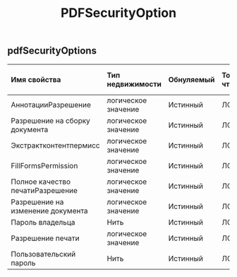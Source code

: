 ﻿---
title: PDFSecurityOption
second_title: Aspose.Cells Cloud Documen
type: docs
url: /ru/specification/model/pdfsecurityoptions/
description: "Aspose.Cells Спецификация облачной модели: PdfSecurityOptions. Легко обрабатывайте Excel и другие документы электронных таблиц с помощью таких функций, как открытие, создание, редактирование, разделение, слияние, сравнение и преобразование."
weight: 50
---
## **pdfSecurityOptions**

 

| Имя свойства| Тип недвижимости| Обнуляемый| Только чтение| Значение по умолчанию| Описание|
|:- |:- |:- |:- |:- |:- |
| АннотацииРазрешение| логическое значение| Истинный| ЛОЖЬ|||
|Разрешение на сборку документа| логическое значение| Истинный| ЛОЖЬ|||
| Экстрактконтентпермисс| логическое значение| Истинный| ЛОЖЬ|||
| FillFormsPermission| логическое значение| Истинный| ЛОЖЬ|||
| Полное качество печатиРазрешение| логическое значение| Истинный| ЛОЖЬ|||
| Разрешение на изменение документа| логическое значение| Истинный| ЛОЖЬ|||
| Пароль владельца| Нить| Истинный| ЛОЖЬ|||
| Разрешение печати| логическое значение| Истинный| ЛОЖЬ|||
| Пользовательский пароль| Нить| Истинный| ЛОЖЬ|||


